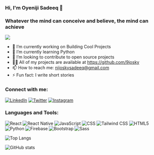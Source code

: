 ### Hi, I'm Oyeniji Sadeeq 👋
### Whatever the mind can conceive and believe, the mind can achieve
![](https://komarev.com/ghpvc/?username=9josky)
- 🔭 I’m currently working on Building Cool Projects
- 🌱 I’m currently learning Python
- 👯 I’m looking to contribute to open source projects
- 👨‍💻 All of my projects are available at https://github.com/9josky
- 📫 How to reach me: nijoskysadeeq@gmail.com
- ⚡ Fun fact: I write short stories

### Connect with me:
   [![LinkedIn](https://img.shields.io/badge/-LinkedIn-blue?style=for-the-badge&logo=linkedin)](https://www.linkedin.com/in/oyeniji-sadeeq/) [![Twitter](https://img.shields.io/badge/-Twitter-blue?style=for-the-badge&logo=twitter)](https://twitter.com/9josky) [![Instagram](https://img.shields.io/badge/-Instagram-purple?style=for-the-badge&logo=instagram)](https://instagram.com/9josky)


### Languages and Tools:
![React](https://img.shields.io/badge/-React-blue?style=for-the-badge&logo=react) ![React Native](https://img.shields.io/badge/-React_Native-blue?style=for-the-badge&logo=react) ![JavaScript](https://img.shields.io/badge/-JavaScript-yellow?style=for-the-badge&logo=javascript) ![CSS](https://img.shields.io/badge/-CSS-blue?style=for-the-badge&logo=css3) ![Tailwind CSS](https://img.shields.io/badge/-Tailwind_CSS-blue?style=for-the-badge&logo=tailwind-css) ![HTML5](https://img.shields.io/badge/-HTML5-orange?style=for-the-badge&logo=html5) ![Python](https://img.shields.io/badge/-Python-green?style=for-the-badge&logo=python) ![Firebase](https://img.shields.io/badge/-Firebase-yellow?style=for-the-badge&logo=firebase) ![Bootstrap](https://img.shields.io/badge/-Bootstrap-purple?style=for-the-badge&logo=bootstrap) ![Sass](https://img.shields.io/badge/-Sass-purple?style=for-the-badge&logo=sass)


![Top Langs](https://github-readme-stats.vercel.app/api/top-langs/?username=9josky&layout=compact)

![GitHub stats](https://github-readme-stats.vercel.app/api?username=9josky&show_icons=true)
